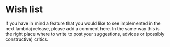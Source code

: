 # Wish list #

If you have in mind a feature that you would like to see implemented in the next lambdaj release, please add a comment here.
In the same way this is the right place where to write to post your suggestions, advices or (possibly constructive) critics.